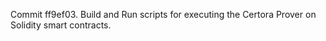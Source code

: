 Commit ff9ef03.                    Build and Run scripts for executing the Certora Prover on Solidity smart contracts.